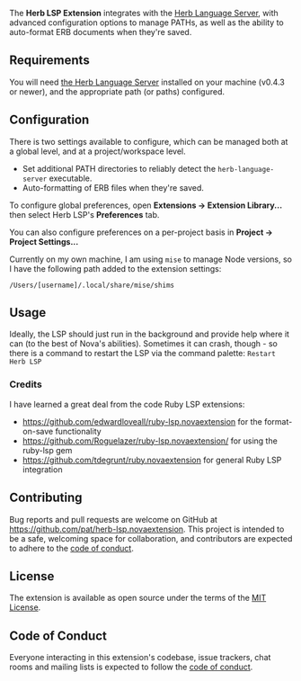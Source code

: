 The **Herb LSP Extension** integrates with the [Herb Language Server](https://herb-tools.dev), with advanced configuration options to manage PATHs, as well as the ability to auto-format ERB documents when they're saved.

## Requirements

You will need [the Herb Language Server](https://herb-tools.dev/) installed on your machine (v0.4.3 or newer), and the appropriate path (or paths) configured.

## Configuration

There is two settings available to configure, which can be managed both at a global level, and at a project/workspace level.

* Set additional PATH directories to reliably detect the `herb-language-server` executable.
* Auto-formatting of ERB files when they're saved.

To configure global preferences, open **Extensions → Extension Library...** then select Herb LSP's **Preferences** tab.

You can also configure preferences on a per-project basis in **Project → Project Settings...**

Currently on my own machine, I am using `mise` to manage Node versions, so I have the following path added to the extension settings:

```
/Users/[username]/.local/share/mise/shims
```

## Usage

Ideally, the LSP should just run in the background and provide help where it can (to the best of Nova's abilities). Sometimes it can crash, though - so there is a command to restart the LSP via the command palette: `Restart Herb LSP`

### Credits

I have learned a great deal from the code Ruby LSP extensions:

* https://github.com/edwardloveall/ruby-lsp.novaextension for the format-on-save functionality
* https://github.com/Roguelazer/ruby-lsp.novaextension/ for using the ruby-lsp gem
* https://github.com/tdegrunt/ruby.novaextension for general Ruby LSP integration

## Contributing

Bug reports and pull requests are welcome on GitHub at https://github.com/pat/herb-lsp.novaextension. This project is intended to be a safe, welcoming space for collaboration, and contributors are expected to adhere to the [code of conduct](https://github.com/pat/herb-lsp.novaextension/blob/main/CODE_OF_CONDUCT.md).

## License

The extension is available as open source under the terms of the [MIT License](https://opensource.org/licenses/MIT).

## Code of Conduct

Everyone interacting in this extension's codebase, issue trackers, chat rooms and mailing lists is expected to follow the [code of conduct](https://github.com/pat/herb-lsp.novaextension/blob/main/CODE_OF_CONDUCT.md).
